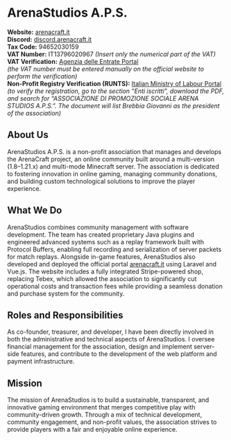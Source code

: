 # ArenaStudios A.P.S.

**Website:** [arenacraft.it](https://arenacraft.it)  
**Discord:** [discord.arenacraft.it](https://discord.arenacraft.it/)  
**Tax Code:** 94652030159  
**VAT Number:** IT13796020967 *(Insert only the numerical part of the VAT)*  
**VAT Verification:** [Agenzia delle Entrate Portal](https://telematici.agenziaentrate.gov.it/VerificaPIVA/Scegli.do)  
*(the VAT number must be entered manually on the official website to perform the verification)*  
**Non-Profit Registry Verification (RUNTS):** [Italian Ministry of Labour Portal](https://servizi.lavoro.gov.it/runts/it-it/Lista-enti)  
*(to verify the registration, go to the section “Enti iscritti”, download the PDF, and search for “ASSOCIAZIONE DI PROMOZIONE SOCIALE ARENA STUDIOS A.P.S.”. The document will list Brebbia Giovanni as the president of the association)*


## About Us
ArenaStudios A.P.S. is a non-profit association that manages and develops the ArenaCraft project, an online community built around a multi-version (1.8–1.21.x) and multi-mode Minecraft server. The association is dedicated to fostering innovation in online gaming, managing community donations, and building custom technological solutions to improve the player experience.

## What We Do
ArenaStudios combines community management with software development. The team has created proprietary Java plugins and engineered advanced systems such as a replay framework built with Protocol Buffers, enabling full recording and serialization of server packets for match replays. Alongside in-game features, ArenaStudios also developed and deployed the official portal [arenacraft.it](https://arenacraft.it) using Laravel and Vue.js. The website includes a fully integrated Stripe-powered shop, replacing Tebex, which allowed the association to significantly cut operational costs and transaction fees while providing a seamless donation and purchase system for the community.

## Roles and Responsibilities
As co-founder, treasurer, and developer, I have been directly involved in both the administrative and technical aspects of ArenaStudios. I oversee financial management for the association, design and implement server-side features, and contribute to the development of the web platform and payment infrastructure.

## Mission
The mission of ArenaStudios is to build a sustainable, transparent, and innovative gaming environment that merges competitive play with community-driven growth. Through a mix of technical development, community engagement, and non-profit values, the association strives to provide players with a fair and enjoyable online experience.
